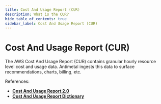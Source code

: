 ```yaml
---
title: Cost And Usage Report (CUR)
description: What is the CUR? 
hide_table_of_contents: true
sidebar_label: Cost And Usage Report (CUR)
---
```


# Cost And Usage Report (CUR)
The AWS Cost And Usage Report (CUR) contains granular hourly resource level cost and usage data. 
Antimetal ingests this data to surface recommendations, charts, billing, etc.

References:
- [<u>**Cost And Usage Report 2.0**</u>](https://docs.aws.amazon.com/cur/latest/userguide/table-dictionary-cur2.html)
- [<u>**Cost And Usage Report Dictionary**</u>](https://docs.aws.amazon.com/cur/latest/userguide/data-dictionary.html)